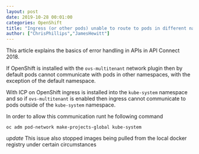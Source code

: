 ```yaml
---
layout: post
date: 2019-10-28 00:01:00
categories: OpenShift
title: "Ingress (or other pods) unable to route to pods in different namespaces"
author: ["ChrisPhillips","JamesHewitt"]
---
```

This article explains the basics of error handling in APIs in API Connect 2018.
<!--more-->

If OpenShift is installed with the `ovs-multitenant` network plugin then by default pods cannot communicate with pods in other namespaces, with the exception of the default namespace.

With ICP on OpenShift ingress is installed into the `kube-system` namespace and so if `ovs-multitenant` is enabled then ingress cannot communicate to pods outside of the `kube-system` namespace.

In order to allow this communication runt he following command

```oc adm pod-network make-projects-global kube-system```


*update* This issue also stopped images being pulled from the local docker registry under certain circumstances
